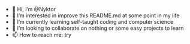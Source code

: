 - 👋 Hi, I’m @Nyktor
- 👀 I’m interested in improve this README.md at some point in my life
- 🌱 I’m currently learning self-taught coding and computer science
- 💞️ I’m looking to collaborate on nothing or some easy projects to learn
- 📫 How to reach me: try

<!---
Nyktor/Nyktor is a ✨ special ✨ repository because its `README.md` (this file) appears on your GitHub profile.
You can click the Preview link to take a look at your changes.
--->
